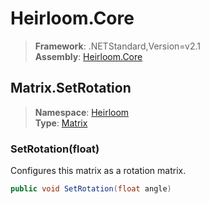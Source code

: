 # Heirloom.Core

> **Framework**: .NETStandard,Version=v2.1  
> **Assembly**: [Heirloom.Core][0]  

## Matrix.SetRotation

> **Namespace**: [Heirloom][0]  
> **Type**: [Matrix][1]  

### SetRotation(float)

Configures this matrix as a rotation matrix.

```cs
public void SetRotation(float angle)
```

[0]: ../Heirloom.Core.md
[1]: Heirloom.Matrix.md
